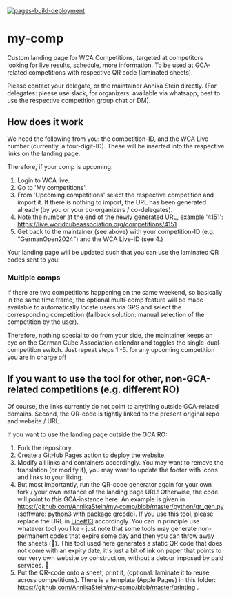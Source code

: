 [![pages-build-deployment](https://github.com/AnnikaStein/my-comp/actions/workflows/pages/pages-build-deployment/badge.svg)](https://github.com/AnnikaStein/my-comp/actions/workflows/pages/pages-build-deployment)

# my-comp
Custom landing page for WCA Competitions, targeted at competitors looking for live results, schedule, more information. To be used at GCA-related competitions with respective QR code (laminated sheets).

Please contact your delegate, or the maintainer Annika Stein directly. (For delegates: please use slack, for organizers: available via whatsapp, best to use the respective competition group chat or DM).

## How does it work
We need the following from you: the competition-ID, and the WCA Live number (currently, a four-digit-ID). These will be inserted into the respective links on the landing page.

Therefore, if your comp is upcoming:

1. Login to WCA live.
2. Go to 'My competitions'.
3. From 'Upcoming competitions' select the respective competition and import it. If there is nothing to import, the URL has been generated already (by you or your co-organizers / co-delegates).
4. Note the number at the end of the newly generated URL, example '4151': https://live.worldcubeassociation.org/competitions/4151 .
5. Get back to the maintainer (see above) with your competition-ID (e.g. "GermanOpen2024") and the WCA Live-ID (see 4.)

Your landing page will be updated such that you can use the laminated QR codes sent to you!

### Multiple comps
If there are two competitions happening on the same weekend, so basically in the same time frame, the optional multi-comp feature will be made available to automatically locate users via GPS and select the corresponding competition (fallback solution: manual selection of the competition by the user).

Therefore, nothing special to do from your side, the maintainer keeps an eye on the German Cube Association calendar and toggles the single-dual-competition switch. Just repeat steps 1.-5. for any upcoming competition you are in charge of!

## If you want to use the tool for other, non-GCA-related competitions (e.g. different RO)
Of course, the links currently do not point to anything outside GCA-related domains. Second, the QR-code is tightly linked to the present original repo and website / URL.

If you want to use the landing page outside the GCA RO:
1. Fork the repository.
2. Create a GitHub Pages action to deploy the website.
3. Modify all links and containers accordingly. You may want to remove the translation (or modify it), you may want to update the footer with icons and links to your liking.
4. But most importantly, run the QR-code generator again for your own fork / your own instance of the landing page URL! Otherwise, the code will point to _this_ GCA-instance here. An example is given in https://github.com/AnnikaStein/my-comp/blob/master/python/qr_gen.py (software: python3 with package qrcode). If you use this tool, please replace the URL in [Line#13](https://github.com/AnnikaStein/my-comp/blob/master/python/qr_gen.py#L13) accordingly. You can in principle use whatever tool you like - just note that some tools may generate non-permanent codes that expire some day and then you can throw away the sheets (🫠). This tool used here generates a static QR code that does not come with an expiry date, it's just a bit of ink on paper that points to our very own website by construction, without a detour imposed by paid services. 🙂
5. Put the QR-code onto a sheet, print it, (optional: laminate it to reuse across competitions). There is a template (Apple Pages) in this folder: https://github.com/AnnikaStein/my-comp/blob/master/printing .
